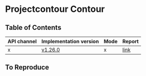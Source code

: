 # Projectcontour Contour

## Table of Contents

|API channel|Implementation version|Mode|Report|
|-----------|----------------------|----|------|
|x|[v1.26.0](https://github.com/projectcontour/contour/releases/tag/v1.26.0)|x|[link](./v1.26.0-report.yaml)|

## To Reproduce
